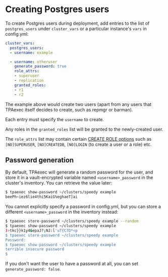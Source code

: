 # Creating Postgres users

To create Postgres users during deployment, add entries to the list of
`postgres_users` under `cluster_vars` or a particular instance's
`vars` in config.yml:

```yaml
cluster_vars:
  postgres_users:
  - username: example

  - username: otheruser
    generate_password: true
    role_attrs:
    - superuser
    - replication
    granted_roles:
    - r1
    - r2
```

The example above would create two users (apart from any users that
TPAexec itself decides to create, such as repmgr or barman).

Each entry must specify the `username` to create.

Any roles in the `granted_roles` list will be granted to the
newly-created user.

The `role_attrs` list may contain certain
[CREATE ROLE options](https://www.postgresql.org/docs/12/sql-createrole.html)
such as `[NO]SUPERUSER`, `[NO]CREATEDB`, `[NO]LOGIN` (to create a
user or a role) etc.

## Password generation

By default, TPAexec will generate a random password for the user, and
store it in a vault-encrypted variable named `<username>_password` in
the cluster's inventory. You can retrieve the value later:

```bash
$ tpaexec show-password ~/clusters/speedy example
beePh~iez6lie4thi5KaiG%eghaeT]ai
```

You cannot explicitly specify a password in config.yml, but you can
store a different `<username>_password` in the inventory instead:

```bash
$ tpaexec store-password ~/clusters/speedy example --random
$ tpaexec show-password ~/clusters/speedy example
)>tkc}}k1y4&epaJ?;NJ:l'uT{C7D*<p
$ tpaexec store-password ~/clusters/speedy example
Password:
$ tpaexec show-password ~/clusters/speedy example
terrible insecure password
$
```

If you don't want the user to have a password at all, you can set
`generate_password: false`.
